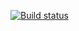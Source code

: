 [![Build status](https://ci.appveyor.com/api/projects/status/0l3mbey0c3o3ngfn?svg=true)](https://ci.appveyor.com/project/TanyaLukina/aqa3-2)